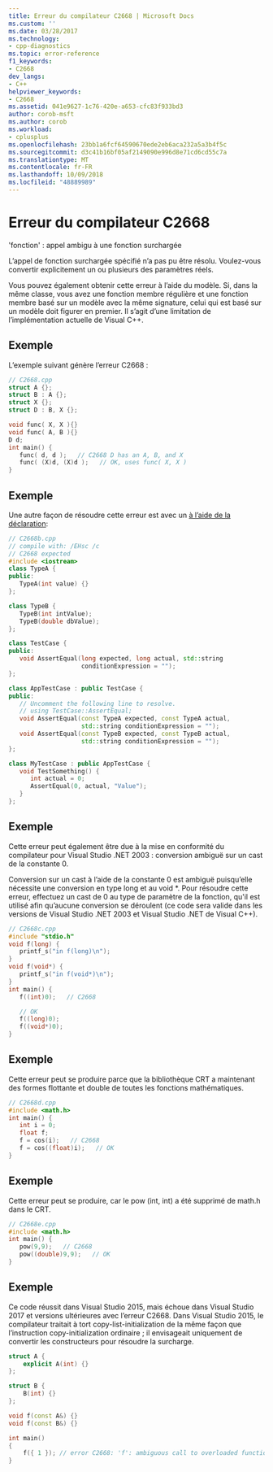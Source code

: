 ```yaml
---
title: Erreur du compilateur C2668 | Microsoft Docs
ms.custom: ''
ms.date: 03/28/2017
ms.technology:
- cpp-diagnostics
ms.topic: error-reference
f1_keywords:
- C2668
dev_langs:
- C++
helpviewer_keywords:
- C2668
ms.assetid: 041e9627-1c76-420e-a653-cfc83f933bd3
author: corob-msft
ms.author: corob
ms.workload:
- cplusplus
ms.openlocfilehash: 23bb1a6fcf64590670ede2eb6aca232a5a3b4f5c
ms.sourcegitcommit: d3c41b16bf05af2149090e996d8e71cd6cd55c7a
ms.translationtype: MT
ms.contentlocale: fr-FR
ms.lasthandoff: 10/09/2018
ms.locfileid: "48889989"
---
```

# <a name="compiler-error-c2668"></a>Erreur du compilateur C2668

'fonction' : appel ambigu à une fonction surchargée

L’appel de fonction surchargée spécifié n’a pas pu être résolu. Voulez-vous convertir explicitement un ou plusieurs des paramètres réels.

Vous pouvez également obtenir cette erreur à l’aide du modèle. Si, dans la même classe, vous avez une fonction membre régulière et une fonction membre basé sur un modèle avec la même signature, celui qui est basé sur un modèle doit figurer en premier. Il s’agit d’une limitation de l’implémentation actuelle de Visual C++.

## <a name="example"></a>Exemple

L’exemple suivant génère l’erreur C2668 :

```cpp
// C2668.cpp
struct A {};
struct B : A {};
struct X {};
struct D : B, X {};

void func( X, X ){}
void func( A, B ){}
D d;
int main() {
   func( d, d );   // C2668 D has an A, B, and X
   func( (X)d, (X)d );   // OK, uses func( X, X )
}
```

## <a name="example"></a>Exemple

Une autre façon de résoudre cette erreur est avec un [à l’aide de la déclaration](../../cpp/using-declaration.md):

```cpp
// C2668b.cpp
// compile with: /EHsc /c
// C2668 expected
#include <iostream>
class TypeA {
public:
   TypeA(int value) {}
};

class TypeB {
   TypeB(int intValue);
   TypeB(double dbValue);
};

class TestCase {
public:
   void AssertEqual(long expected, long actual, std::string
                    conditionExpression = "");
};

class AppTestCase : public TestCase {
public:
   // Uncomment the following line to resolve.
   // using TestCase::AssertEqual;
   void AssertEqual(const TypeA expected, const TypeA actual,
                    std::string conditionExpression = "");
   void AssertEqual(const TypeB expected, const TypeB actual,
                    std::string conditionExpression = "");
};

class MyTestCase : public AppTestCase {
   void TestSomething() {
      int actual = 0;
      AssertEqual(0, actual, "Value");
   }
};
```

## <a name="example"></a>Exemple

Cette erreur peut également être due à la mise en conformité du compilateur pour Visual Studio .NET 2003 : conversion ambiguë sur un cast de la constante 0.

Conversion sur un cast à l’aide de la constante 0 est ambiguë puisqu’elle nécessite une conversion en type long et au void *. Pour résoudre cette erreur, effectuez un cast de 0 au type de paramètre de la fonction, qu'il est utilisé afin qu’aucune conversion se déroulent (ce code sera valide dans les versions de Visual Studio .NET 2003 et Visual Studio .NET de Visual C++).

```cpp
// C2668c.cpp
#include "stdio.h"
void f(long) {
   printf_s("in f(long)\n");
}
void f(void*) {
   printf_s("in f(void*)\n");
}
int main() {
   f((int)0);   // C2668

   // OK
   f((long)0);
   f((void*)0);
}
```

## <a name="example"></a>Exemple

Cette erreur peut se produire parce que la bibliothèque CRT a maintenant des formes flottante et double de toutes les fonctions mathématiques.

```cpp
// C2668d.cpp
#include <math.h>
int main() {
   int i = 0;
   float f;
   f = cos(i);   // C2668
   f = cos((float)i);   // OK
}
```

## <a name="example"></a>Exemple

Cette erreur peut se produire, car le pow (int, int) a été supprimé de math.h dans le CRT.

```cpp
// C2668e.cpp
#include <math.h>
int main() {
   pow(9,9);   // C2668
   pow((double)9,9);   // OK
}
```

## <a name="example"></a>Exemple

Ce code réussit dans Visual Studio 2015, mais échoue dans Visual Studio 2017 et versions ultérieures avec l’erreur C2668. Dans Visual Studio 2015, le compilateur traitait à tort copy-list-initialization de la même façon que l’instruction copy-initialization ordinaire ; il envisageait uniquement de convertir les constructeurs pour résoudre la surcharge.

```cpp
struct A {
    explicit A(int) {}
};

struct B {
    B(int) {}
};

void f(const A&) {}
void f(const B&) {}

int main()
{
    f({ 1 }); // error C2668: 'f': ambiguous call to overloaded function
}
```